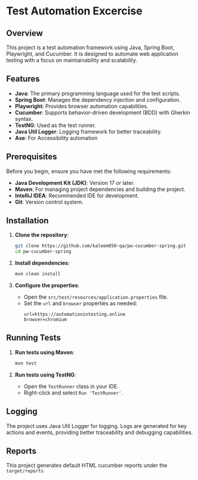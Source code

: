 # Test Automation Excercise

## Overview

This project is a test automation framework using Java, Spring Boot, Playwright, and Cucumber. It is designed to automate web application testing with a focus on maintainability and scalability.

## Features

- **Java**: The primary programming language used for the test scripts.
- **Spring Boot**: Manages the dependency injection and configuration.
- **Playwright**: Provides browser automation capabilities.
- **Cucumber**: Supports behavior-driven development (BDD) with Gherkin syntax.
- **TestNG**: Used as the test runner.
- **Java Util Logger**: Logging framework for better traceability.
- **Axe**: For Accessibility automation

## Prerequisites

Before you begin, ensure you have met the following requirements:

- **Java Development Kit (JDK)**: Version 17 or later.
- **Maven**: For managing project dependencies and building the project.
- **IntelliJ IDEA**: Recommended IDE for development.
- **Git**: Version control system.

## Installation

1. **Clone the repository**:
    ```sh
    git clone https://github.com/kaleem850-qa/pw-cucumber-spring.git
    cd pw-cucumber-spring
    ```

2. **Install dependencies**:
    ```sh
    mvn clean install
    ```

3. **Configure the properties**:
    - Open the `src/test/resources/application.properties` file.
    - Set the `url` and `browser` properties as needed:
      ```properties
      url=https://automationintesting.online
      browser=chromium
      ```

## Running Tests

1. **Run tests using Maven**:
    ```sh
    mvn test
    ```

2. **Run tests using TestNG**:
    - Open the `TestRunner` class in your IDE.
    - Right-click and select `Run 'TestRunner'`.

## Logging

The project uses Java Util Logger for logging. Logs are generated for key actions and events, providing better traceability and debugging capabilities.

## Reports
This project generates default HTML cucumber reports under the `target/reports`